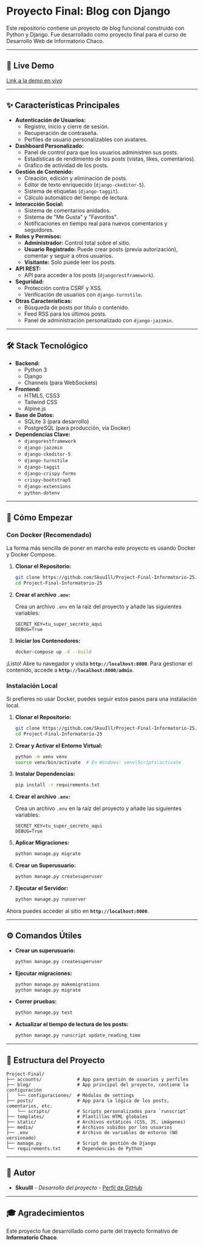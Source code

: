 # Proyecto Final: Blog con Django

Este repositorio contiene un proyecto de blog funcional construido con Python y Django. Fue desarrollado como proyecto final para el curso de Desarrollo Web de Informatorio Chaco.

---

## 🚀 Live Demo

[Link a la demo en vivo](proyecto.skulll.site)

---

## ✨ Características Principales

*   **Autenticación de Usuarios:**
    *   Registro, inicio y cierre de sesión.
    *   Recuperación de contraseña.
    *   Perfiles de usuario personalizables con avatares.
*   **Dashboard Personalizado:**
    *   Panel de control para que los usuarios administren sus posts.
    *   Estadísticas de rendimiento de los posts (vistas, likes, comentarios).
    *   Gráfico de actividad de los posts.
*   **Gestión de Contenido:**
    *   Creación, edición y eliminación de posts.
    *   Editor de texto enriquecido (`django-ckeditor-5`).
    *   Sistema de etiquetas (`django-taggit`).
    *   Cálculo automático del tiempo de lectura.
*   **Interacción Social:**
    *   Sistema de comentarios anidados.
    *   Sistema de "Me Gusta" y "Favoritos".
    *   Notificaciones en tiempo real para nuevos comentarios y seguidores.
*   **Roles y Permisos:**
    *   **Administrador:** Control total sobre el sitio.
    *   **Usuario Registrado:** Puede crear posts (previa autorización), comentar y seguir a otros usuarios.
    *   **Visitante:** Solo puede leer los posts.
*   **API REST:**
    *   API para acceder a los posts (`djangorestframework`).
*   **Seguridad:**
    *   Protección contra CSRF y XSS.
    *   Verificación de usuarios con `django-turnstile`.
*   **Otras Características:**
    *   Búsqueda de posts por título o contenido.
    *   Feed RSS para los últimos posts.
    *   Panel de administración personalizado con `django-jazzmin`.

---

## 🛠️ Stack Tecnológico

*   **Backend:**
    *   Python 3
    *   Django
    *   Channels (para WebSockets)
*   **Frontend:**
    *   HTML5, CSS3
    *   Tailwind CSS
    *   Alpine.js
*   **Base de Datos:**
    *   SQLite 3 (para desarrollo)
    *   PostgreSQL (para producción, vía Docker)
*   **Dependencias Clave:**
    *   `djangorestframework`
    *   `django-jazzmin`
    *   `django-ckeditor-5`
    *   `django-turnstile`
    *   `django-taggit`
    *   `django-crispy-forms`
    *   `crispy-bootstrap5`
    *   `django-extensions`
    *   `python-dotenv`

---

## 🚀 Cómo Empezar

### Con Docker (Recomendado)

La forma más sencilla de poner en marcha este proyecto es usando Docker y Docker Compose.

1.  **Clonar el Repositorio:**

    ```bash
    git clone https://github.com/SkuuIll/Project-Final-Informatorio-25.git
    cd Project-Final-Informatorio-25
    ```

2.  **Crear el archivo `.env`:**

    Crea un archivo `.env` en la raíz del proyecto y añade las siguientes variables:

    ```
    SECRET_KEY=tu_super_secreto_aqui
    DEBUG=True
    ```

3.  **Iniciar los Contenedores:**

    ```bash
    docker-compose up -d --build
    ```

¡Listo! Abre tu navegador y visita **`http://localhost:8000`**. Para gestionar el contenido, accede a **`http://localhost:8000/admin`**.

### Instalación Local

Si prefieres no usar Docker, puedes seguir estos pasos para una instalación local.

1.  **Clonar el Repositorio:**

    ```bash
    git clone https://github.com/SkuuIll/Project-Final-Informatorio-25.git
    cd Project-Final-Informatorio-25
    ```

2.  **Crear y Activar el Entorno Virtual:**

    ```bash
    python -m venv venv
    source venv/bin/activate  # En Windows: venv\Scripts\activate
    ```

3.  **Instalar Dependencias:**

    ```bash
    pip install -r requirements.txt
    ```

4.  **Crear el archivo `.env`:**

    Crea un archivo `.env` en la raíz del proyecto y añade las siguientes variables:

    ```
    SECRET_KEY=tu_super_secreto_aqui
    DEBUG=True
    ```

5.  **Aplicar Migraciones:**

    ```bash
    python manage.py migrate
    ```

6.  **Crear un Superusuario:**

    ```bash
    python manage.py createsuperuser
    ```

7.  **Ejecutar el Servidor:**

    ```bash
    python manage.py runserver
    ```

Ahora puedes acceder al sitio en **`http://localhost:8000`**.

---

## ⚙️ Comandos Útiles

*   **Crear un superusuario:**

    ```bash
    python manage.py createsuperuser
    ```

*   **Ejecutar migraciones:**

    ```bash
    python manage.py makemigrations
    python manage.py migrate
    ```

*   **Correr pruebas:**

    ```bash
    python manage.py test
    ```

*   **Actualizar el tiempo de lectura de los posts:**

    ```bash
    python manage.py runscript update_reading_time
    ```

---

## 📁 Estructura del Proyecto

```
Project-Final/
├── accounts/             # App para gestión de usuarios y perfiles
├── blog/                 # App principal del proyecto, contiene la configuración
│   └── configuraciones/  # Módulos de settings
├── posts/                # App para la lógica de los posts, comentarios, etc.
│   └── scripts/          # Scripts personalizados para `runscript`
├── templates/            # Plantillas HTML globales
├── static/               # Archivos estáticos (CSS, JS, imágenes)
├── media/                # Archivos subidos por los usuarios
├── .env                  # Archivo de variables de entorno (NO versionado)
├── manage.py             # Script de gestión de Django
└── requirements.txt      # Dependencias de Python
```

---

## 👤 Autor

*   **SkuuIll** - *Desarrollo del proyecto* - [Perfil de GitHub](https://github.com/SkuuIll)

---

## 🎓 Agradecimientos

Este proyecto fue desarrollado como parte del trayecto formativo de **Informatorio Chaco**.
